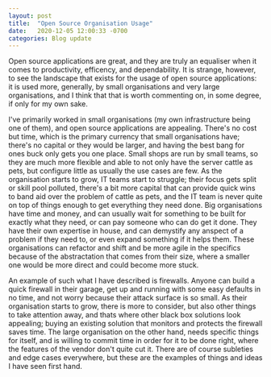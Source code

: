 ```yaml
---
layout: post
title:  "Open Source Organisation Usage"
date:   2020-12-05 12:00:33 -0700
categories: Blog update 
---
```


Open source applications are great, and they are truly an equaliser when it comes to productivity, efficency, and dependability. It is strange, however, to see the landscape that exists for the usage of open source applications: it is used more, generally, by small organisations and very large organisations, and I think that that is worth commenting on, in some degree, if only for my own sake. 

I've primarily worked in small organisations (my own infrastructure being one of them), and open source applications are appealing. There's no cost but time, which is the primary currency that small organisations have; there's no capital or they would be larger, and having the best bang for ones buck only gets you one place. Small shops are run by small teams, so they are much more flexible and able to not only have the server cattle as pets, but configure little as usually the use cases are few. As the organisation starts to grow, IT teams start to struggle; their focus gets split or skill pool polluted, there's a bit more capital that can provide quick wins to band aid over the problem of cattle as pets, and the IT team is never quite on top of things enough to get everything they need done. Big organisations have time and money, and can usually wait for something to be built for exactly what they need, or can pay someone who can do get it done. They have their own expertise in house, and can demystify any anspect of a problem if they need to, or even expand something if it helps them. These organisations can refactor and shift and be more agile in the specifics because of the abstractation that comes from their size, where a smaller one would be more direct and could become more stuck.

An example of such what I have described is firewalls. Anyone can build a quick firewall in their garage, get up and running with some easy defaults in no time, and not worry because their attack surface is so small. As their organisation starts to grow, there is more to consider, but also other things to take attention away, and thats where other black box solutions look appealing; buying an existing solution that monitors and protects the firewall saves time. The large organisation on the other hand, needs specific things for itself, and is willing to commit time in order for it to be done right, where the features of the vendor don't quite cut it. There are of course subleties and edge cases everywhere, but these are the examples of things and ideas I have seen first hand.  
